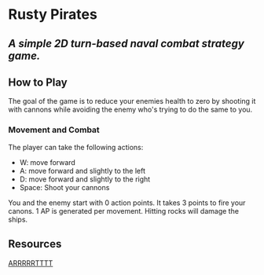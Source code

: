 # Rusty Pirates

## _A simple 2D turn-based naval combat strategy game._

## How to Play

The goal of the game is to reduce your enemies health to zero by shooting it with cannons while avoiding the enemy who's trying to do the same to you.

### Movement and Combat

The player can take the following actions:

- W: move forward
- A: move forward and slightly to the left
- D: move forward and slightly to the right
- Space: Shoot your cannons

You and the enemy start with 0 action points. It takes 3 points to fire your canons. 1 AP is generated per movement. Hitting rocks will damage the ships.

## Resources

[ARRRRRTTTT](https://opengameart.org/content/pirate-pack-190)
